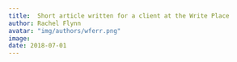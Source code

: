 ```yaml
---
title:  Short article written for a client at the Write Place
author: Rachel Flynn
avatar: "img/authors/wferr.png"
image: 
date: 2018-07-01   
---
```


